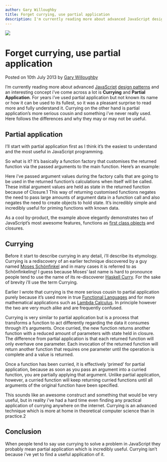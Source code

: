 ```yaml
---
author: Gary Willoughby
title: Forget currying, use partial application
description: I'm currently reading more about advanced JavaScript design patterns and an interesting concept i've come across a lot is Currying and Partial Application.
---
```


![](/articles/images/forget-currying-use-partial-application-banner.jpg)

# Forget currying, use partial application

<time>Posted on 10th July 2013 by [Gary Willoughby](/pages/about.html)</time>

I’m currently reading more about advanced [JavaScript](https://en.wikipedia.org/wiki/JavaScript) [design patterns](https://en.wikipedia.org/wiki/Design_pattern) and an interesting concept i’ve come across a lot is **Currying** and **Partial Application**. For years i’ve used partial application but not known its name or how it can be used to its fullest, so it was a pleasant surprise to read more and fully understand it. Currying on the other hand is partial application’s more serious cousin and something i’ve never really used. Here follows the differences and why they may or may not be useful.

## Partial application

I’ll start with partial application first as I think it’s the easiest to understand and the most useful in JavaScript programming.

So what is it? It’s basically a function factory that customises the returned function via the passed arguments to the main function. Here’s an example:

<script src="https://gist.github.com/nomad-software/d00c7c233a643ec186faf3001812518e.js"></script>

Here i’ve passed argument values during the factory calls that are going to be used in the returned function’s calculations when itself will be called. These initial argument values are held as state in the returned function because of Closure.1 This way of returning customised functions negates the need to pass large amounts of argument data in a function call and also negates the need to create objects to hold state. It’s incredibly simple and incredibly useful for priming functions with known data.

As a cool by-product, the example above elegantly demonstrates two of JavaScript’s most awesome features, functions as [first class objects](https://en.wikipedia.org/wiki/First-class_citizen) and closures.

## Currying

Before it start to describe currying in any detail, i’ll describe its etymology. Currying is a rediscovery of an earlier technique discovered by a guy named [Moses Schönfinkel](https://en.wikipedia.org/wiki/Moses_Sch%C3%B6nfinkel) and in many cases it is referred to as Schönfinkeling! I guess because Moses’ last name is hard to pronounce people tend to use the name of its re-discoverer [Haskell Curry](https://en.wikipedia.org/wiki/Haskell_Curry). For the sake of brevity i’ll use the term Currying.

Earlier I wrote that currying is the more serious cousin to partial application purely because it’s used more in true [Functional Languages](https://en.wikipedia.org/wiki/Functional_programming) and for more mathematical applications such as [Lambda Calculus](https://en.wikipedia.org/wiki/Lambda_calculus). In principle however the two are very much alike and are frequently confused.

Currying is very similar to partial application but is a process that transforms a function to act differently regarding the data it consumes through it’s arguments. Once curried, the new function returns another function with a reduced amount of parameters with state held in closure. The difference from partial application is that each returned function will only everhave one parameter. Each invocation of the returned function will return another function that requires one parameter until the operation is complete and a value is returned.

Once a function has been curried, it is effectively ‘primed’ for partial application, because as soon as you pass an argument into a curried function, you are partially applying that argument. Unlike partial application, however, a curried function will keep returning curried functions until all arguments of the original function have been specified.

This sounds like an awesome construct and something that would be very useful, but in reality i’ve had a hard time even finding any practical application of currying anywhere on the internet. Currying is an advanced technique which is more at home in theoretical computer science than in practice.2

## Conclusion

When people tend to say use currying to solve a problem in JavaScript they probably mean partial application which is incredibly useful. Currying isn’t because i’ve yet to find a useful application of it.
